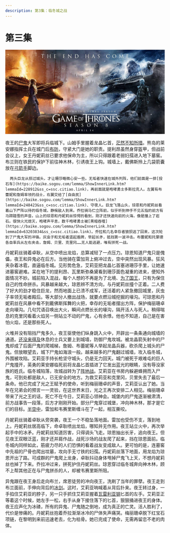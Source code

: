 ```yaml
---
description: 第3集：临冬城之战
---
```


# 第三集

![](.gitbook/assets/0%20%281%29.jpg)

 夜王的[尸鬼](https://baike.sogou.com/lemma/ShowInnerLink.htm?lemmaId=64569764&ss_c=ssc.citiao.link)大军即将兵临城下。山姆手里握着龙晶匕首，[茫然不知所措](https://baike.sogou.com/lemma/ShowInnerLink.htm?lemmaId=181124494&ss_c=ssc.citiao.link)。熊岛的莱安娜指挥士兵在城门后[布防](https://baike.sogou.com/lemma/ShowInnerLink.htm?lemmaId=181204546&ss_c=ssc.citiao.link)，守紧大门是她的职责。提利昂虽然身穿盔甲，但战前会议上，女王丹妮莉丝已要求他保命为主，所以只得跟着老弱妇孺进入地下墓窖。布兰则在铁民的保护下前往神木林，引诱夜王上钩。城墙上，戴佛斯拎上几袋箭囊放在[弓箭手](https://baike.sogou.com/lemma/ShowInnerLink.htm?lemmaId=347703&ss_c=ssc.citiao.link)脚边。

      两头巨龙从掠过城头，才让珊莎略微心安一些。无垢者快速在城外列阵，他们前面是一排[投石车](https://baike.sogou.com/lemma/ShowInnerLink.htm?lemmaId=228912&ss_c=ssc.citiao.link)，再前面就是咆哮勇士多斯拉克人。左翼有布蕾妮和詹姆率领的战士，右翼交给了[自由民](https://baike.sogou.com/lemma/ShowInnerLink.htm?lemmaId=248423&ss_c=ssc.citiao.link)、守夜人。巨龙飞落山头，琼恩和丹妮莉丝看着山下严阵以待的临冬城，静候敌人到来。乔拉骑马伫立阵前，似乎听到伸手不见五指的前方有马蹄踏雪的声音。山上的琼恩和丹妮莉丝惊愕的看到，刚才还快速向前的火海，像是撞上了岩石。很快火光熄灭，咆哮声平息，数千咆哮勇士被[黑暗吞噬](https://baike.sogou.com/lemma/ShowInnerLink.htm?lemmaId=63203834&ss_c=ssc.citiao.link)。乔拉和几名幸存者狼狈逃了回来，这次轮到了尸鬼大军的冲锋。灰虫子和无垢者竖起盾牌，举起长矛，抵挡第一波冲击。布蕾妮和托蒙德各自率兵从左右夹击，詹姆、贝里、克里冈……无人能逃避，唯有拼死一战。

丹妮莉丝骑着卓耿，从空中喷出龙焰，总算减轻了一点压力。琼恩知道尸鬼只是傀儡，夜王和异鬼必在后方。当他骑在雷加背上俯冲过去，空中突然出现风暴。狂风夹杂着冰雹，直逼临冬城。见形势危急，艾莉亚把龙晶匕首塞进珊莎手里，让她速进墓窖避难。呆在地下的提利昂、瓦里斯弥桑黛看到珊莎面色凝重的进来，便知外面情况不妙。城前陷入混战，每个人想的不再是为了北境、[为了国王](https://baike.sogou.com/lemma/ShowInnerLink.htm?lemmaId=174320313&ss_c=ssc.citiao.link)，只有为保住自己的性命拼杀。风暴越来越大，琼恩辨不清方向，与丹妮莉丝撞个正着。二人费了好大的劲才稳住巨龙，然而地面上已溃不成军，还活着的人紧急撤回城里，灰虫子率领无垢者殿后。等大部分人撤出战场，就要点燃沿城挖掘的壕沟。可琼恩和丹妮莉丝在风暴中看不到戴佛斯挥舞的火把，幸存的无垢者摆出方阵，保护梅丽珊卓走向壕沟。几句咒语召唤出大火，瞬间点燃长长的壕沟，隔开活人与死人。稍得喘息的克里冈看着火焰另一侧站立不动的尸鬼，心有余悸。他也不知道，自己是在害怕火焰，还是那些死人。

火堆并没有阻挡尸鬼多久，夜王驱使他们纵身跳入火中，开辟出一条条通向城墙的通道。[还没来得及](https://baike.sogou.com/lemma/ShowInnerLink.htm?lemmaId=174548576&ss_c=ssc.citiao.link)休息的士兵又要上到城墙，防御尸鬼攻城。被龙晶箭矢射中的尸鬼却成了后面尸鬼的爬城梯，詹姆、布蕾妮等人举起龙晶兵器，砍杀爬上城头的尸鬼。但放眼望去，城下尸鬼如海浪一般。越来越多的尸鬼翻过城墙，攻入临冬城，外围被攻陷。艾莉亚手持长枪坚守城头，仍是无力回天。城门被死于艰难屯的巨人尸鬼撞开，英勇的莱安娜临死前将龙晶匕首插进了它发出蓝光的眼睛，没有辱没家族的姓氏。临冬城陷落，攻城战转为了[阵地战](https://baike.sogou.com/lemma/ShowInnerLink.htm?lemmaId=263590&ss_c=ssc.citiao.link)。艾莉亚在书房内躲避蜂拥而入尸鬼，可到处都是敌人，已无安全的地方。为救艾莉亚和克里冈，贝里失去了最后一条命。他已完成了光之王赋予的使命，听到梅丽珊卓的声音，艾莉亚认出了她。当年在兄弟会的预言一一灵验，在这世界末日，光之王再次安排二人相见。梅丽珊卓带来了光之王的话，死亡不在今日，艾莉亚心领神会。城堡内的尸鬼逐渐被肃清，前方战事告一段落，后方才刚刚开始。部分尸鬼穿过城堡，冲向神木林，那才是它们的目标。[半空中](https://baike.sogou.com/lemma/ShowInnerLink.htm?lemmaId=72820922&ss_c=ssc.citiao.link)，雷加和韦赛里斯缠斗在了一起，相互撕咬。

丹妮莉丝骑着卓耿从旁突袭，夜王一个不稳坠落地面。雷加也受伤不支，落到地上。丹妮莉丝居高临下，命卓耿喷出龙焰，哪知并无作用。夜王站立火中，再次举起手中的冰矛。丹妮莉丝知道厉害，只得调头飞走。琼恩抽出长牙，追向夜王。但见夜王双眼泛蓝，刚才还并肩作战，战死沙场的战友爬了起来，挡在琼恩面前。临冬城内同样如此，筋疲力尽的人们恐惧的看着战友变成敌人。更可怕的是，连墓窖中先祖的尸骨也爬出坟墓，攻向手无寸铁的妇孺。丹妮莉丝落下地面，用龙焰为琼恩开出了路。可成群的尸鬼爬上龙身，卓耿抖动身体甩掉尸鬼飞上天，不想丹妮莉丝也掉了下来。乔拉冲过来，拼死护住丹妮莉丝。琼恩穿过临冬城奔向神木林，顾不上帮其他正在与尸鬼拼杀的人，却被韦赛里斯所阻。

异鬼跟在夜王身后走向布兰，席恩徒劳的冲向夜王，洗刷了当年的罪孽。夜王走到布兰面前，手伸向背后的[冰剑](https://baike.sogou.com/lemma/ShowInnerLink.htm?lemmaId=496828&ss_c=ssc.citiao.link)。这时，艾莉亚呐喊着从背后扑来。夜王转过身，一手掐住艾莉亚的脖子，另一只手抓住艾莉亚握着[瓦雷利亚钢](https://baike.sogou.com/lemma/ShowInnerLink.htm?lemmaId=74279006&ss_c=ssc.citiao.link)匕首的左手。艾莉亚正等着这个时候，她左手一松，右手从身下接住落下的匕首，狠狠捅进夜王的身体。夜王应声化为冰碴，所有的异鬼、尸鬼随之倒地，成为真正的亡灵。活人胜利了，代价是惨痛的。丹妮莉丝抱着乔拉渐渐冰冷的尸体失声痛哭。梅丽珊卓脱下红宝石项链，在黎明到来前迅速老去，化为枯骨。她已完成了使命，无需再留恋不老的肉体。

